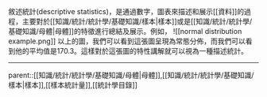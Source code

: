 敘述統計(descriptive statistics)，是通過數字，圖表來描述和展示[[資料]]的過程，主要對於[[知識/統計/統計學/基礎知識/樣本|樣本]]或是[[知識/統計/統計學/基礎知識/母體|母體]]的特徵進行總結及展示。例如，
![[normal distribution example.png]]
以上的圖，我們可以看到這張圖呈現為常態分佈，而我們可以看到他的平均值是170.3。這樣對於這張圖的特性講解就可以視為一種描述統計。
- - -
parent::[[知識/統計/統計學/基礎知識/母體|母體]],[[知識/統計/統計學/基礎知識/樣本|樣本]],[[樣本統計量]],[[統計學目錄]]